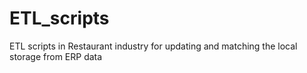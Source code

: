 # ETL_scripts
ETL scripts in Restaurant industry for updating and matching the local storage from ERP data
